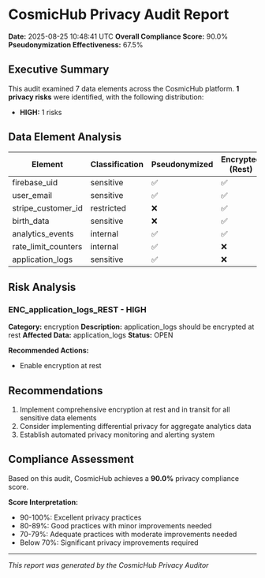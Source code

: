 # CosmicHub Privacy Audit Report

**Date:** 2025-08-25 10:48:41 UTC **Overall Compliance Score:** 90.0% **Pseudonymization
Effectiveness:** 67.5%

## Executive Summary

This audit examined 7 data elements across the CosmicHub platform. **1 privacy risks** were
identified, with the following distribution:

- **HIGH:** 1 risks

## Data Element Analysis

| Element             | Classification | Pseudonymized | Encrypted (Rest) | Encrypted (Transit) | Retention                     |
| ------------------- | -------------- | ------------- | ---------------- | ------------------- | ----------------------------- |
| firebase_uid        | sensitive      | ✅            | ✅               | ✅                  | life_of_account               |
| user_email          | sensitive      | ✅            | ✅               | ✅                  | life_of_account               |
| stripe_customer_id  | restricted     | ❌            | ✅               | ✅                  | life_of_subscription_plus_90d |
| birth_data          | sensitive      | ❌            | ✅               | ✅                  | life_of_account               |
| analytics_events    | internal       | ✅            | ✅               | ✅                  | 13_months                     |
| rate_limit_counters | internal       | ✅            | ❌               | ✅                  | 24_hours                      |
| application_logs    | sensitive      | ✅            | ❌               | ✅                  | 30_days                       |

## Risk Analysis

### ENC_application_logs_REST - HIGH

**Category:** encryption **Description:** application_logs should be encrypted at rest **Affected
Data:** application_logs **Status:** OPEN

**Recommended Actions:**

- Enable encryption at rest

## Recommendations

1. Implement comprehensive encryption at rest and in transit for all sensitive data elements
2. Consider implementing differential privacy for aggregate analytics data
3. Establish automated privacy monitoring and alerting system

## Compliance Assessment

Based on this audit, CosmicHub achieves a **90.0%** privacy compliance score.

**Score Interpretation:**

- 90-100%: Excellent privacy practices
- 80-89%: Good practices with minor improvements needed
- 70-79%: Adequate practices with moderate improvements needed
- Below 70%: Significant privacy improvements required

---

_This report was generated by the CosmicHub Privacy Auditor_
